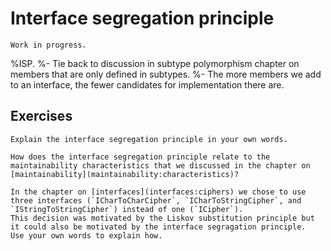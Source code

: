 # Interface segregation principle

```{warning}
Work in progress.
```

%ISP.
%- Tie back to discussion in subtype polymorphism chapter on members that are only defined in subtypes.
%- The more members we add to an interface, the fewer candidates for implementation there are.



## Exercises

```{exercise}
Explain the interface segregation principle in your own words.
```

```{exercise}
How does the interface segregation principle relate to the maintainability characteristics that we discussed in the chapter on [maintainability](maintainability:characteristics)?
```

```{exercise}
In the chapter on [interfaces](interfaces:ciphers) we chose to use three interfaces (`ICharToCharCipher`, `ICharToStringCipher`, and `IStringToStringCipher`) instead of one (`ICipher`).
This decision was motivated by the Liskov substitution principle but it could also be motivated by the interface segragation principle.
Use your own words to explain how.
```


